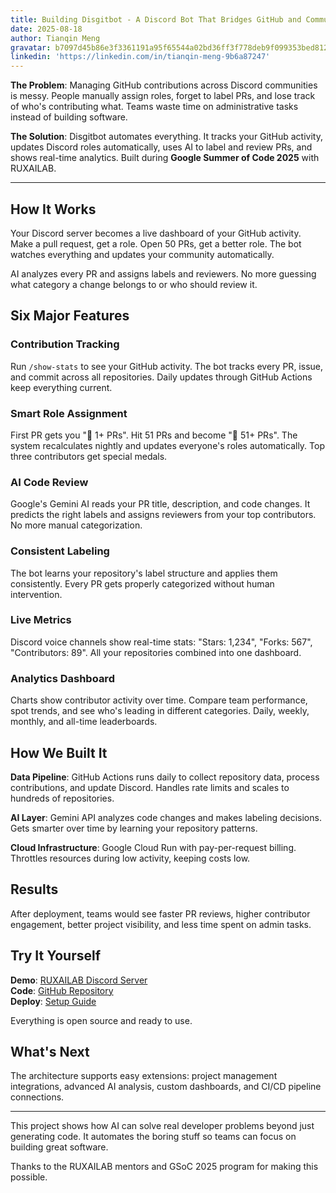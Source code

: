 ```yaml
---
title: Building Disgitbot - A Discord Bot That Bridges GitHub and Community
date: 2025-08-18
author: Tianqin Meng
gravatar: b7097d45b86e3f3361191a95f65544a02bd36ff3f778deb9f099353bed812970
linkedin: 'https://linkedin.com/in/tianqin-meng-9b6a87247'
---
```


**The Problem**: Managing GitHub contributions across Discord communities is messy. People manually assign roles, forget to label PRs, and lose track of who's contributing what. Teams waste time on administrative tasks instead of building software.

**The Solution**: Disgitbot automates everything. It tracks your GitHub activity, updates Discord roles automatically, uses AI to label and review PRs, and shows real-time analytics. Built during **Google Summer of Code 2025** with RUXAILAB.

---

## How It Works

Your Discord server becomes a live dashboard of your GitHub activity. Make a pull request, get a role. Open 50 PRs, get a better role. The bot watches everything and updates your community automatically.

AI analyzes every PR and assigns labels and reviewers. No more guessing what category a change belongs to or who should review it.

## Six Major Features

### Contribution Tracking

Run `/show-stats` to see your GitHub activity. The bot tracks every PR, issue, and commit across all repositories. Daily updates through GitHub Actions keep everything current.

### Smart Role Assignment

First PR gets you "🌸 1+ PRs". Hit 51 PRs and become "🌹 51+ PRs". The system recalculates nightly and updates everyone's roles automatically. Top three contributors get special medals.

### AI Code Review

Google's Gemini AI reads your PR title, description, and code changes. It predicts the right labels and assigns reviewers from your top contributors. No more manual categorization.

### Consistent Labeling

The bot learns your repository's label structure and applies them consistently. Every PR gets properly categorized without human intervention.

### Live Metrics

Discord voice channels show real-time stats: "Stars: 1,234", "Forks: 567", "Contributors: 89". All your repositories combined into one dashboard.

### Analytics Dashboard

Charts show contributor activity over time. Compare team performance, spot trends, and see who's leading in different categories. Daily, weekly, monthly, and all-time leaderboards.

## How We Built It

**Data Pipeline**: GitHub Actions runs daily to collect repository data, process contributions, and update Discord. Handles rate limits and scales to hundreds of repositories.

**AI Layer**: Gemini API analyzes code changes and makes labeling decisions. Gets smarter over time by learning your repository patterns.

**Cloud Infrastructure**: Google Cloud Run with pay-per-request billing. Throttles resources during low activity, keeping costs low.

## Results

After deployment, teams would see faster PR reviews, higher contributor engagement, better project visibility, and less time spent on admin tasks.

## Try It Yourself

**Demo**: [RUXAILAB Discord Server](https://discord.gg/VAxzZxVV)  
**Code**: [GitHub Repository](https://github.com/ruxailab/disgitbot)  
**Deploy**: [Setup Guide](https://github.com/ruxailab/disgitbot/blob/main/discord_bot/README.md)

Everything is open source and ready to use.

## What's Next

The architecture supports easy extensions: project management integrations, advanced AI analysis, custom dashboards, and CI/CD pipeline connections.

---

This project shows how AI can solve real developer problems beyond just generating code. It automates the boring stuff so teams can focus on building great software.

Thanks to the RUXAILAB mentors and GSoC 2025 program for making this possible.


